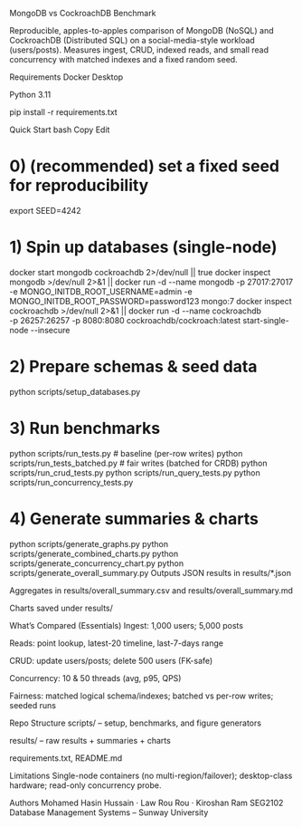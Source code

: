 MongoDB vs CockroachDB Benchmark

Reproducible, apples-to-apples comparison of MongoDB (NoSQL) and CockroachDB (Distributed SQL) on a social-media-style workload (users/posts). Measures ingest, CRUD, indexed reads, and small read concurrency with matched indexes and a fixed random seed.

Requirements
Docker Desktop

Python 3.11

pip install -r requirements.txt

Quick Start
bash
Copy
Edit
# 0) (recommended) set a fixed seed for reproducibility
export SEED=4242

# 1) Spin up databases (single-node)
docker start mongodb cockroachdb 2>/dev/null || true
docker inspect mongodb >/dev/null 2>&1 || docker run -d --name mongodb -p 27017:27017 \
  -e MONGO_INITDB_ROOT_USERNAME=admin -e MONGO_INITDB_ROOT_PASSWORD=password123 mongo:7
docker inspect cockroachdb >/dev/null 2>&1 || docker run -d --name cockroachdb \
  -p 26257:26257 -p 8080:8080 cockroachdb/cockroach:latest start-single-node --insecure

# 2) Prepare schemas & seed data
python scripts/setup_databases.py

# 3) Run benchmarks
python scripts/run_tests.py              # baseline (per-row writes)
python scripts/run_tests_batched.py      # fair writes (batched for CRDB)
python scripts/run_crud_tests.py
python scripts/run_query_tests.py
python scripts/run_concurrency_tests.py

# 4) Generate summaries & charts
python scripts/generate_graphs.py
python scripts/generate_combined_charts.py
python scripts/generate_concurrency_chart.py
python scripts/generate_overall_summary.py
Outputs
JSON results in results/*.json

Aggregates in results/overall_summary.csv and results/overall_summary.md

Charts saved under results/

What’s Compared (Essentials)
Ingest: 1,000 users; 5,000 posts

Reads: point lookup, latest-20 timeline, last-7-days range

CRUD: update users/posts; delete 500 users (FK-safe)

Concurrency: 10 & 50 threads (avg, p95, QPS)

Fairness: matched logical schema/indexes; batched vs per-row writes; seeded runs

Repo Structure
scripts/ – setup, benchmarks, and figure generators

results/ – raw results + summaries + charts

requirements.txt, README.md

Limitations
Single-node containers (no multi-region/failover); desktop-class hardware; read-only concurrency probe.

Authors
Mohamed Hasin Hussain · Law Rou Rou · Kiroshan Ram
SEG2102 Database Management Systems – Sunway University









